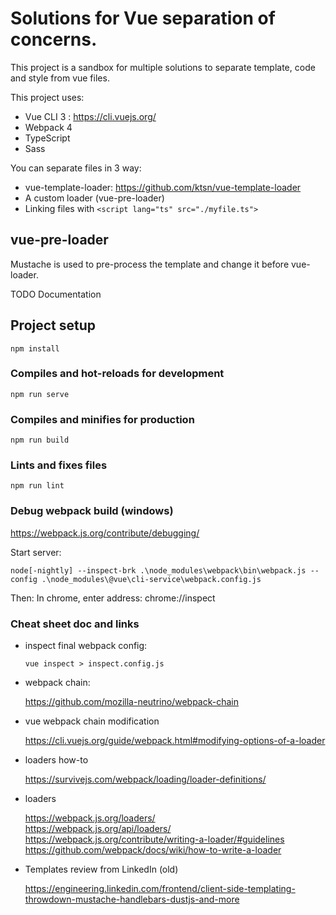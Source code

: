 

# Solutions for Vue separation of concerns.

This project is a sandbox for multiple solutions to separate template, code and style from vue files.

This project uses:
- Vue CLI 3 : https://cli.vuejs.org/
- Webpack 4
- TypeScript
- Sass

You can separate files in 3 way:
- vue-template-loader: https://github.com/ktsn/vue-template-loader
- A custom loader (vue-pre-loader)
- Linking files with `<script lang="ts" src="./myfile.ts">`

## vue-pre-loader

Mustache is used to pre-process the template and change it before vue-loader.

TODO Documentation

## Project setup
```
npm install
```

### Compiles and hot-reloads for development
```
npm run serve
```

### Compiles and minifies for production
```
npm run build
```

### Lints and fixes files
```
npm run lint
```

### Debug webpack build (windows)

https://webpack.js.org/contribute/debugging/

Start server:
```
node[-nightly] --inspect-brk .\node_modules\webpack\bin\webpack.js --config .\node_modules\@vue\cli-service\webpack.config.js
```
Then: In chrome, enter address: chrome://inspect


### Cheat sheet doc and links
- inspect final webpack config:

    `vue inspect > inspect.config.js`
    
- webpack chain:

    https://github.com/mozilla-neutrino/webpack-chain

- vue webpack chain modification

    https://cli.vuejs.org/guide/webpack.html#modifying-options-of-a-loader
    
- loaders how-to

    https://survivejs.com/webpack/loading/loader-definitions/
    
- loaders

    https://webpack.js.org/loaders/    
    https://webpack.js.org/api/loaders/
    https://webpack.js.org/contribute/writing-a-loader/#guidelines
    https://github.com/webpack/docs/wiki/how-to-write-a-loader
    
- Templates review from LinkedIn (old)

    https://engineering.linkedin.com/frontend/client-side-templating-throwdown-mustache-handlebars-dustjs-and-more